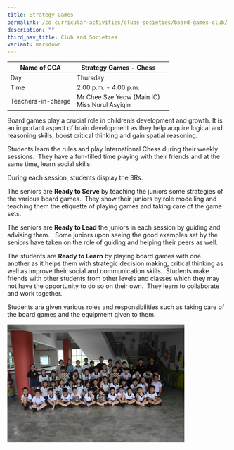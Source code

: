 ```yaml
---
title: Strategy Games
permalink: /co-curricular-activities/clubs-societies/board-games-club/
description: ""
third_nav_title: Club and Societies
variant: markdown
---
```

|Name of CCA|Strategy Games - Chess|  |
| -------- | ------- | --------------- |
|Day | Thursday | 
| Time |2.00 p.m. - 4.00 p.m. 
|Teachers-in-charge |Mr Chee Sze Yeow (Main IC)<br>Miss Nurul Asyiqin


<p>Board games play&nbsp;a crucial role in children’s development and growth. It is an important aspect of brain development as they help acquire logical and reasoning skills, boost critical thinking and gain spatial reasoning.</p><p>Students learn the rules and play International Chess during their weekly sessions.&nbsp; They have a fun-filled time playing with their friends and at the same time, learn social skills.</p><p>During each session, students display the 3Rs.</p><p>The seniors are&nbsp;<strong>Ready to Serve</strong>&nbsp;by teaching the juniors some strategies of the various board games.&nbsp; They show their juniors by role modelling and teaching them the etiquette of playing games and taking care of the game sets.</p><p>The seniors are&nbsp;<strong>Ready to Lead</strong>&nbsp;the juniors in each session by guiding and advising them.&nbsp; &nbsp;Some juniors upon seeing the good examples set by the seniors have taken on the role of guiding and helping their peers as well.</p><p>The students are&nbsp;<strong>Ready to Learn</strong>&nbsp;by playing board games with one another&nbsp;as it helps them with strategic decision making, critical thinking as well as improve their social and communication skills.&nbsp; Students make friends with other students from other levels and classes which they may not have the opportunity to do so on their own.&nbsp; They learn to collaborate and work together.</p><p>Students are given various roles and responsibilities such as taking care of the board games and the equipment given to them.</p><p></p><div class="isomer-image-wrapper"><img style="width:80%" height="auto" width="100%" src="/images/CoCurricularActivities/Board%20Games/Strategy_Games_2024.jpg"></div><p></p>
